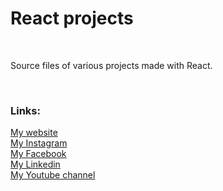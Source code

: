 
<h1>React projects</h1>
<br>
<p>Source files of various projects made with React.

</p>

<br>
<h3>Links:</h3>
<a target="_blank" href="https://jonathanbenitez.fr">My website</a>
<br>
<a target="_blank" href="https://www.instagram.com/laminutedecode/">My Instagram</a>
<br>
<a target="_blank" href="https://www.facebook.com/jonathan.benitez.nelya">My Facebook</a>
<br>
<a target="_blank" href="https://www.linkedin.com/in/jbtzdesigner/?originalSubdomain=fr">My Linkedin</a>
<br>
<a target="_blank" href="https://www.youtube.com/channel/UCR9yKZuUdmEsC8jt8SFi1LA">My Youtube channel</a>

